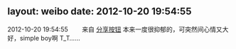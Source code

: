 layout: weibo
date: 2012-10-20 19:54:55
---
2012-10-20 19:54:55  &nbsp;&nbsp;&nbsp;&nbsp;&nbsp;&nbsp; 来自 <a href="http://app.weibo.com/t/feed/cUcI1A" rel="nofollow">分享按钮</a>
本来一度很抑郁的，可突然间心情又大好，simple boy啊 T_T…… ​​​
